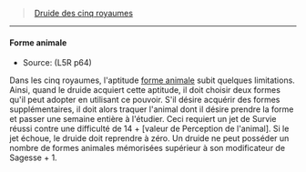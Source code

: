 ﻿---
!GenericItem
Name: Forme animale
Source: (L5R p64)
Id: l5r_druid_hd.md#forme-animale
ParentLink: l5r_druid_hd.md#druide-des-cinq-royaumes
ParentName: Druide des cinq royaumes
NameLevel: 4
Attributes: {}
---
> [Druide des cinq royaumes](hd_l5r_druid.md)

---

#### Forme animale

- Source: (L5R p64)

Dans les cinq royaumes, l'aptitude [forme animale](hd_l5r_druid_forme_animale.md) subit quelques limitations. Ainsi, quand le druide acquiert cette aptitude, il doit choisir deux formes qu'il peut adopter en utilisant ce pouvoir. S'il désire acquérir des formes supplémentaires, il doit alors traquer l'animal dont il désire prendre la forme et passer une semaine entière à l'étudier. Ceci requiert un jet de Survie réussi contre une difficulté de 14 + \[valeur de Perception de l'animal\]. Si le jet échoue, le druide doit reprendre à zéro. Un druide ne peut posséder un nombre de formes animales mémorisées supérieur à son modificateur de Sagesse + 1.

